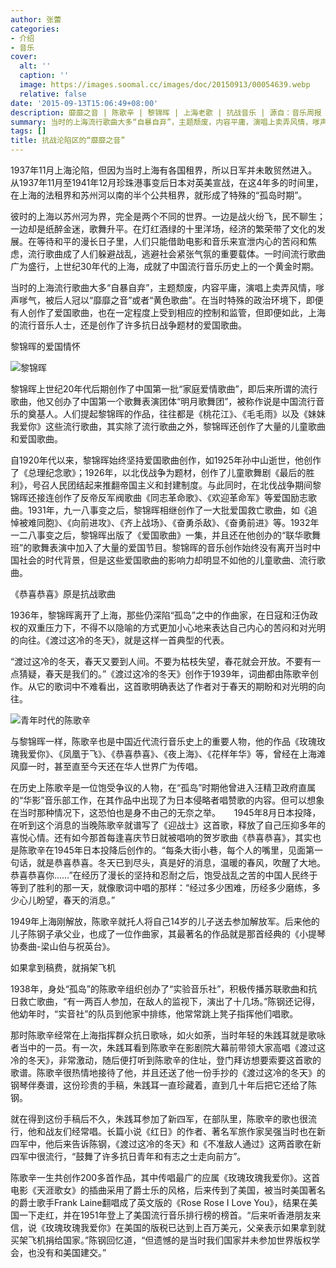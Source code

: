 ```yaml
---
author: 张蕾
categories:
- 介绍
- 音乐
cover:
  alt: ''
  caption: ''
  image: https://images.soomal.cc/images/doc/20150913/00054639.webp
  relative: false
date: '2015-09-13T15:06:49+08:00'
description: 靡靡之音 | 陈歌辛 | 黎锦晖 | 上海老歌 | 抗战音乐 | 源自：音乐周报 | 版权：转载 |  平均/总评分：10.00/20
summary: 当时的上海流行歌曲大多“自暴自弃”，主题颓废，内容平庸，演唱上卖弄风情，嗲声嗲气，被后人冠以“靡靡之音”或者“黄色歌曲”。在当时特殊的政治环境下，即便有人创作了爱国歌曲，也在一定程度上受到相应的控制和监管，但即便如此，上海的流行音乐人士，还是创作了许多抗日战争题材的爱国歌曲……
tags: []
title: 抗战沦陷区的“靡靡之音”
---
```


1937年11月上海沦陷，但因为当时上海有各国租界，所以日军并未敢贸然进入。从1937年11月至1941年12月珍珠港事变后日本对英美宣战，在这4年多的时间里，在上海的法租界和苏州河以南的半个公共租界，就形成了特殊的“孤岛时期”。

彼时的上海以苏州河为界，完全是两个不同的世界。一边是战火纷飞，民不聊生；一边却是纸醉金迷，歌舞升平。在灯红酒绿的十里洋场，经济的繁荣带了文化的发展。在等待和平的漫长日子里，人们只能借助电影和音乐来宣泄内心的苦闷和焦虑，流行歌曲成了人们躲避战乱，逃避社会紧张气氛的重要载体。一时间流行歌曲广为盛行，上世纪30年代的上海，成就了中国流行音乐历史上的一个黄金时期。

当时的上海流行歌曲大多“自暴自弃”，主题颓废，内容平庸，演唱上卖弄风情，嗲声嗲气，被后人冠以“靡靡之音”或者“黄色歌曲”。在当时特殊的政治环境下，即便有人创作了爱国歌曲，也在一定程度上受到相应的控制和监管，但即便如此，上海的流行音乐人士，还是创作了许多抗日战争题材的爱国歌曲。

黎锦晖的爱国情怀

![黎锦晖](https://images.soomal.cc/images/doc/20150913/00054638_01.webp)





黎锦晖上世纪20年代后期创作了中国第一批“家庭爱情歌曲”，即后来所谓的流行歌曲，他又创办了中国第一个歌舞表演团体“明月歌舞团”，被称作说是中国流行音乐的奠基人。人们提起黎锦晖的作品，往往都是《桃花江》、《毛毛雨》以及《妹妹我爱你》这些流行歌曲，其实除了流行歌曲之外，黎锦晖还创作了大量的儿童歌曲和爱国歌曲。

自1920年代以来，黎锦晖始终坚持爱国歌曲创作，如1925年孙中山逝世，他创作了《总理纪念歌》；1926年，以北伐战争为题材，创作了儿童歌舞剧《最后的胜利》，号召人民团结起来推翻帝国主义和封建制度。与此同时，在北伐战争期间黎锦晖还接连创作了反帝反军阀歌曲《同志革命歌》、《欢迎革命军》等爱国励志歌曲。1931年，九一八事变之后，黎锦晖相继创作了一大批爱国救亡歌曲，如《追悼被难同胞》、《向前进攻》、《齐上战场》、《奋勇杀敌》、《奋勇前进》等。1932年一二八事变之后，黎锦晖出版了《爱国歌曲》一集，并且还在他创办的“联华歌舞班”的歌舞表演中加入了大量的爱国节目。黎锦晖的音乐创作始终没有离开当时中国社会的时代背景，但是这些爱国歌曲的影响力却明显不如他的儿童歌曲、流行歌曲。

《恭喜恭喜》原是抗战歌曲

1936年，黎锦晖离开了上海，那些仍深陷“孤岛”之中的作曲家，在日寇和汪伪政权的双重压力下，不得不以隐喻的方式更加小心地来表达自己内心的苦闷和对光明的向往。《渡过这冷的冬天》，就是这样一首典型的代表。

“渡过这冷的冬天，春天又要到人间。不要为枯枝失望，春花就会开放。不要有一点猜疑，春天是我们的。”《渡过这冷的冬天》创作于1939年，词曲都由陈歌辛创作。从它的歌词中不难看出，这首歌明确表达了作者对于春天的期盼和对光明的向往。

![青年时代的陈歌辛](https://images.soomal.cc/images/doc/20130128/00027149_01.webp)





与黎锦晖一样，陈歌辛也是中国近代流行音乐史上的重要人物，他的作品《玫瑰玫瑰我爱你》、《凤凰于飞》、《恭喜恭喜》、《夜上海》、《花样年华》等，曾经在上海滩风靡一时，甚至直至今天还在华人世界广为传唱。

在历史上陈歌辛是一位饱受争议的人物，在“孤岛”时期他曾进入汪精卫政府直属的“华影”音乐部工作，在其作品中出现了为日本侵略者唱赞歌的内容。但可以想象在当时那种情况下，这恐怕也是身不由己的无奈之举。
　
1945年8月日本投降，在听到这个消息的当晚陈歌辛就谱写了《迎战士》这首歌，释放了自己压抑多年的喜悦心情。还有如今那首每逢喜庆节日就被唱响的贺岁歌曲《恭喜恭喜》，其实也是陈歌辛在1945年日本投降后创作的。“每条大街小巷，每个人的嘴里，见面第一句话，就是恭喜恭喜。冬天已到尽头，真是好的消息，温暖的春风，吹醒了大地。恭喜恭喜你……”在经历了漫长的坚持和忍耐之后，饱受战乱之苦的中国人民终于等到了胜利的那一天，就像歌词中唱的那样：“经过多少困难，历经多少磨练，多少心儿盼望，春天的消息。”



1949年上海刚解放，陈歌辛就托人将自己14岁的儿子送去参加解放军。后来他的儿子陈钢子承父业，也成了一位作曲家，其最著名的作品就是那首经典的《小提琴协奏曲-梁山伯与祝英台》。

如果拿到稿费，就捐架飞机

1938年，身处“孤岛”的陈歌辛组织创办了“实验音乐社”，积极传播苏联歌曲和抗日救亡歌曲，“有一两百人参加，在敌人的监视下，演出了十几场。”陈钢还记得，他幼年时，“实音社”的队员到他家中排练，他常常跳上凳子指挥他们唱歌。

那时陈歌辛经常在上海指挥群众抗日歌咏，如火如荼，当时年轻的朱践耳就是歌咏者当中的一员。有一次，朱践耳看到陈歌辛在影剧院大幕前带领大家高唱《渡过这冷的冬天》，非常激动，随后便打听到陈歌辛的住址，登门拜访想要索要这首歌的歌谱。陈歌辛很热情地接待了他，并且还送了他一份手抄的《渡过这冷的冬天》的钢琴伴奏谱，这份珍贵的手稿，朱践耳一直珍藏着，直到几十年后把它还给了陈钢。

就在得到这份手稿后不久，朱践耳参加了新四军，在部队里，陈歌辛的歌也很流行，他和战友们经常唱。长篇小说《红日》的作者、著名军旅作家吴强当时也在新四军中，他后来告诉陈钢，《渡过这冷的冬天》和《不准敌人通过》这两首歌在新四军中很流行，“鼓舞了许多抗日青年和有志之士走向前方”。

陈歌辛一生共创作200多首作品，其中传唱最广的应属《玫瑰玫瑰我爱你》。这首电影《天涯歌女》的插曲采用了爵士乐的风格，后来传到了美国，被当时美国著名的爵士歌手Frank Laine翻唱成了英文版的《Rose Rose I Love You》，结果在美国一下走红，并在1951年登上了美国流行音乐排行榜的榜首。“后来听香港朋友来信，说《玫瑰玫瑰我爱你》在美国的版税已达到上百万美元，父亲表示如果拿到就买架飞机捐给国家。”陈钢回忆道，“但遗憾的是当时我们国家并未参加世界版权学会，也没有和美国建交。”